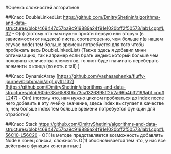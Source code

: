  #Оценка сложностей алгоритмов 
 
##Класс DoubleLinkedList
https://github.com/DmitryShetinin/algorithms-and-data-structures/blob/469447c57ba9c919889a24f91e1020bff2f50573/lab1.cpp#L32 - O(n) (потому что нам нужно пройти первую или вторую (в зависимости от индекса) листа, соответсвенно, чем больше n(в нашем случае node) тем больше времени потребуется для того чтобы пробежать весь DoubleLinkedList) (Также здесь я добавил мини оптимизацию, так например если брать индыкс который больше чем половины количества элементов, то лист будет начинать переберать элементы с конца (то есть с tail)   )

##Класс DynamicArray
[https://github.com/vashasashenka/fluffy-journey/blob/main/alg1.py#L132](https://github.com/DmitryShetinin/algorithms-and-data-structures/blob/60de38c6583f6c73ca13263951f2b2a66b4b3219/lab1.cpp#L247) - O(n) (потому что, нам нужно циклом пробжаться до index после чего добавить в эту ячейку значение, здесь index выступает в качестве n, чем больше index тем больше времени потребуется функции для отработки)

##Класс Stack
https://github.com/DmitryShetinin/algorithms-and-data-structures/blob/469447c57ba9c919889a24f91e1020bff2f50573/lab1.cpp#L56C10-L56C20 - O(1)(в методе представляется возможность добавлять Node в конец списка, сложность O(1) обосновывается тем что, у нас все действия в функции константные.)
